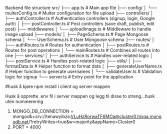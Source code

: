 Backend file structure
src/
├── app.ts                  # Main app file
├── config/
│   └── multerConfig.ts      # Multer configuration for file upload
├── controllers/
│   ├── authController.ts    # Authentication controllers (signup, login, Google auth)
│   ├── postController.ts    # Post controllers (save draft, publish, edit post)
├── middlewares
│   └── uploadImage.ts       # Middleware to handle image upload
├── models/
│   ├── PageSchema.ts        # Page Mongoose schema
│   └── UserSchema.ts        # User Mongoose schema
├── routes/
│   ├── authRoutes.ts        # Routes for authentication
│   ├── postRoutes.ts        # Routes for post operations
│   └── mainRoutes.ts             # Combines all routes into one
├── services/
│   ├── authService.ts       # Handles user-related logic
│   ├── postService.ts       # Handles post-related logic
├── utils/
│   ├── formatData.ts        # Helper function to format data
│   ├── generateUserName.ts  # Helper function to generate usernames
│   └── validateUser.ts      # Validation logic for signup
└── server.ts                 # Entry point for the application


#husk å kjøre npm install i client og server mappen

Husk å opprette 
.env fil i server mappen og legg til disse to streng...husk uten nummerering
1) MONGO_DB_CONNECTION = mongodb+srv://tenawyibza:VLuHzRorwaTF6MOa@cluster0.hivqa.mongodb.net/?retryWrites=true&w=majority&appName=Cluster0
2) PORT = 4000
